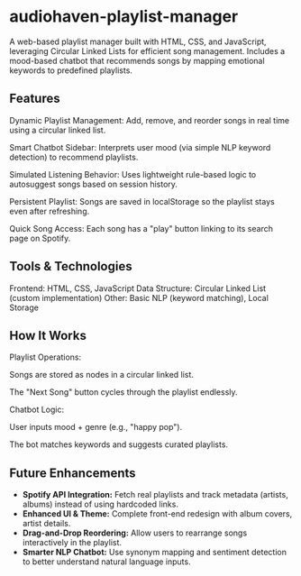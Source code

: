 # audiohaven-playlist-manager
A web-based playlist manager built with HTML, CSS, and JavaScript, leveraging Circular Linked Lists for efficient song management. Includes a mood-based chatbot that recommends songs by mapping emotional keywords to predefined playlists.

## Features
Dynamic Playlist Management:
Add, remove, and reorder songs in real time using a circular linked list.

Smart Chatbot Sidebar:
Interprets user mood (via simple NLP keyword detection) to recommend playlists.

Simulated Listening Behavior:
Uses lightweight rule-based logic to autosuggest songs based on session history.

Persistent Playlist:
Songs are saved in localStorage so the playlist stays even after refreshing.

Quick Song Access:
Each song has a "play" button linking to its search page on Spotify.

## Tools & Technologies
Frontend: HTML, CSS, JavaScript
Data Structure: Circular Linked List (custom implementation)
Other: Basic NLP (keyword matching), Local Storage

## How It Works
Playlist Operations:

Songs are stored as nodes in a circular linked list.

The "Next Song" button cycles through the playlist endlessly.

Chatbot Logic:

User inputs mood + genre (e.g., "happy pop").

The bot matches keywords and suggests curated playlists.

##  Future Enhancements
- **Spotify API Integration:** Fetch real playlists and track metadata (artists, albums) instead of using hardcoded links.  
- **Enhanced UI & Theme:** Complete front-end redesign with album covers, artist details.  
- **Drag-and-Drop Reordering:** Allow users to rearrange songs interactively in the playlist.  
- **Smarter NLP Chatbot:** Use synonym mapping and sentiment detection to better understand natural language inputs.  



